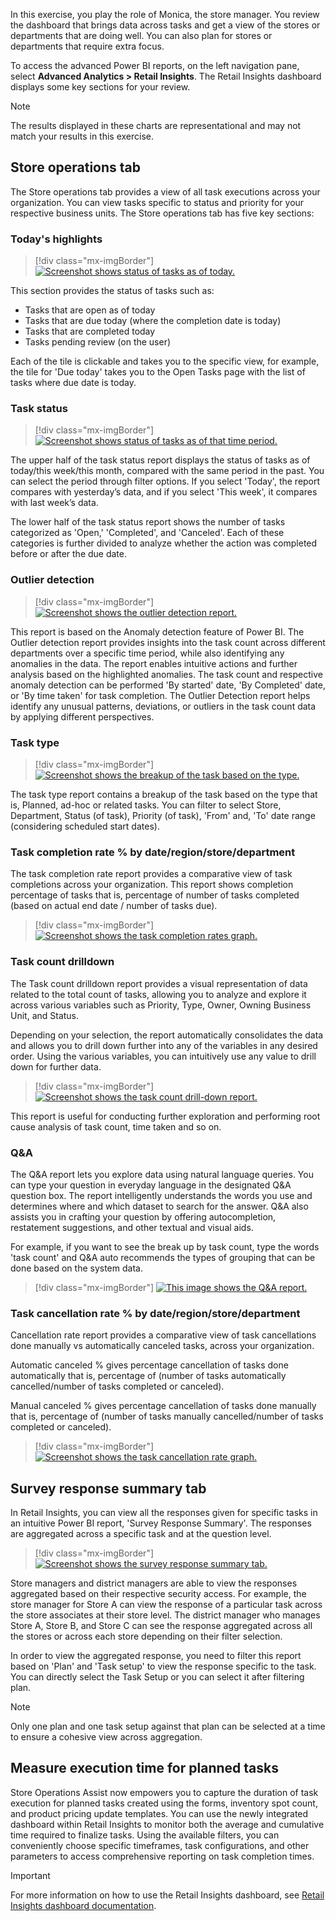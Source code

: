 In this exercise, you play the role of Monica, the store manager. You review the dashboard that brings data across tasks and get a view of the stores or departments that are doing well. You can also plan for stores or departments that require extra focus. 

To access the advanced Power BI reports, on the left navigation pane, select **Advanced Analytics > Retail Insights**. The Retail Insights dashboard displays some key sections for your review.

   > [!NOTE]
   > The results displayed in these charts are representational and may not match your results in this exercise.

## Store operations tab

The Store operations tab provides a view of all task executions across your organization. You can view tasks specific to status and priority for your respective business units. The Store operations tab has five key sections:

### Today's highlights

   > [!div class="mx-imgBorder"]
   > [![Screenshot shows status of tasks as of today.](../media/retail-insights-todays-highlights.png)](../media/retail-insights-todays-highlights.png#lightbox)

This section provides the status of tasks such as: 

- Tasks that are open as of today
- Tasks that are due today (where the completion date is today) 
- Tasks that are completed today 
- Tasks pending review (on the user) 

Each of the tile is clickable and takes you to the specific view, for example, the tile for 'Due today' takes you to the Open Tasks page with the list of tasks where due date is today.

### Task status

  > [!div class="mx-imgBorder"]
  > [![Screenshot shows status of tasks as of that time period.](../media/retail-insights-task-status.png)](../media/retail-insights-task-status.png#lightbox)

The upper half of the task status report displays the status of tasks as of today/this week/this month, compared with the same period in the past. You can select the period through filter options. If you select 'Today', the report compares with yesterday’s data, and if you select 'This week', it compares with last week’s data.

The lower half of the task status report shows the number of tasks categorized as 'Open,' 'Completed', and 'Canceled'. Each of these categories is further divided to analyze whether the action was completed before or after the due date.

### Outlier detection

  > [!div class="mx-imgBorder"]
  > [![Screenshot shows the outlier detection report.](../media/outlier-detection.png)](../media/outlier-detection.png#lightbox)

This report is based on the Anomaly detection feature of Power BI. The Outlier detection report provides insights into the task count across different departments over a specific time period, while also identifying any anomalies in the data. The report enables intuitive actions and further analysis based on the highlighted anomalies. The task count and respective anomaly detection can be performed 'By started' date, 'By Completed' date, or 'By time taken' for task completion. The Outlier Detection report helps identify any unusual patterns, deviations, or outliers in the task count data by applying different perspectives.

### Task type

> [!div class="mx-imgBorder"]
> [![Screenshot shows the breakup of the task based on the type.](../media/retail-insights-task-type.png)](../media/retail-insights-task-type.png#lightbox)

The task type report contains a breakup of the task based on the type that is, Planned, ad-hoc or related tasks. You can filter to select Store, Department, Status (of task), Priority (of task), 'From' and, 'To' date range (considering scheduled start dates). 

### Task completion rate % by date/region/store/department 

The task completion rate report provides a comparative view of task completions across your organization. This report shows completion percentage of tasks that is, percentage of number of tasks completed (based on actual end date / number of tasks due). 

> [!div class="mx-imgBorder"]
> [![Screenshot shows the task completion rates graph.](../media/task-completion-rates.png)](../media/task-completion-rates.png#lightbox)

### Task count drilldown

The Task count drilldown report provides a visual representation of data related to the total count of tasks, allowing you to analyze and explore it across various variables such as Priority, Type, Owner, Owning Business Unit, and Status. 

Depending on your selection, the report automatically consolidates the data and allows you to drill down further into any of the variables in any desired order. Using the various variables, you can intuitively use any value to drill down for further data.

> [!div class="mx-imgBorder"]
> [![Screenshot shows the task count drill-down report.](../media/task-count-drilldown.png)](../media/task-count-drilldown.png#lightbox)

This report is useful for conducting further exploration and performing root cause analysis of task count, time taken and so on.

### Q&A 

The Q&A report lets you explore data using natural language queries. You can type your question in everyday language in the designated Q&A question box. The report intelligently understands the words you use and determines where and which dataset to search for the answer. Q&A also assists you in crafting your question by offering autocompletion, restatement suggestions, and other textual and visual aids.

For example, if you want to see the break up by task count, type the words 'task count' and Q&A auto recommends the types of grouping that can be done based on the system data.

> [!div class="mx-imgBorder"]
> [![This image shows the Q&A report.](../media/qanda-report.png)](../media/qanda-report.png#lightbox)

### Task cancellation rate % by date/region/store/department

Cancellation rate report provides a comparative view of task cancellations done manually vs automatically canceled tasks, across your organization. 

Automatic canceled % gives percentage cancellation of tasks done automatically that is, percentage of (number of tasks automatically cancelled/number of tasks completed or canceled).

Manual canceled % gives percentage cancellation of tasks done manually that is, percentage of (number of tasks manually cancelled/number of tasks completed or canceled). 

> [!div class="mx-imgBorder"]
> [![Screenshot shows the task cancellation rate graph.](../media/task-cancellation-rates.png)](../media/task-cancellation-rates.png#lightbox)

## Survey response summary tab

In Retail Insights, you can view all the responses given for specific tasks in an intuitive Power BI report, 'Survey Response Summary'. The responses are aggregated across a specific task and at the question level.

> [!div class="mx-imgBorder"]
> [![Screenshot shows the survey response summary tab.](../media/survey-response-summary.png)](../media/survey-response-summary.png#lightbox)

Store managers and district managers are able to view the responses aggregated based on their respective security access. For example, the store manager for Store A can view the response of a particular task across the store associates at their store level. The district manager who manages Store A, Store B, and Store C can see the response aggregated across all the stores or across each store depending on their filter selection.

In order to view the aggregated response, you need to filter this report based on 'Plan' and 'Task setup' to view the response specific to the task. You can directly select the Task Setup or you can select it after filtering plan.

> [!NOTE]
> Only one plan and one task setup against that plan can be selected at a time to ensure a cohesive view across aggregation.

## Measure execution time for planned tasks

Store Operations Assist now empowers you to capture the duration of task execution for planned tasks created using the forms, inventory spot count, and product pricing update templates. You can use the newly integrated dashboard within Retail Insights to monitor both the average and cumulative time required to finalize tasks. Using the available filters, you can conveniently choose specific timeframes, task configurations, and other parameters to access comprehensive reporting on task completion times.

> [!IMPORTANT]
> For more information on how to use the Retail Insights dashboard, see [Retail Insights dashboard documentation](/industry/retail/use-store-operations-assist-retail-insights).